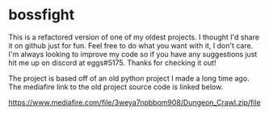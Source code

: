 # bossfight

This is a refactored version of one of my oldest projects. I thought I'd share it on github just for fun. Feel free to do what you want with it, I don't care. I'm always looking to improve my code so if you have any suggestions just hit me up on discord at eggs#5175. Thanks for checking it out!

The project is based off of an old python project I made a long time ago. The mediafire link to the old project source code is linked below.

https://www.mediafire.com/file/3weya7npbbom908/Dungeon_Crawl.zip/file
